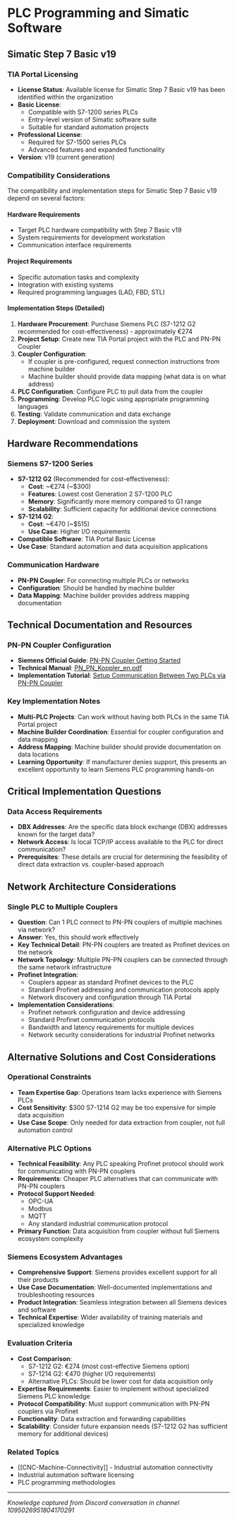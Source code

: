 # PLC Programming and Simatic Software

## Simatic Step 7 Basic v19

### TIA Portal Licensing
- **License Status**: Available license for Simatic Step 7 Basic v19 has been identified within the organization
- **Basic License**: 
  - Compatible with S7-1200 series PLCs
  - Entry-level version of Simatic software suite
  - Suitable for standard automation projects
- **Professional License**: 
  - Required for S7-1500 series PLCs
  - Advanced features and expanded functionality
- **Version**: v19 (current generation)

### Compatibility Considerations
The compatibility and implementation steps for Simatic Step 7 Basic v19 depend on several factors:

#### Hardware Requirements
- Target PLC hardware compatibility with Step 7 Basic v19
- System requirements for development workstation
- Communication interface requirements

#### Project Requirements  
- Specific automation tasks and complexity
- Integration with existing systems
- Required programming languages (LAD, FBD, STL)

#### Implementation Steps (Detailed)
1. **Hardware Procurement**: Purchase Siemens PLC (S7-1212 G2 recommended for cost-effectiveness) - approximately €274
2. **Project Setup**: Create new TIA Portal project with the PLC and PN-PN Coupler
3. **Coupler Configuration**: 
   - If coupler is pre-configured, request connection instructions from machine builder
   - Machine builder should provide data mapping (what data is on what address)
4. **PLC Configuration**: Configure PLC to pull data from the coupler
5. **Programming**: Develop PLC logic using appropriate programming languages
6. **Testing**: Validate communication and data exchange
7. **Deployment**: Download and commission the system

## Hardware Recommendations

### Siemens S7-1200 Series
- **S7-1212 G2** (Recommended for cost-effectiveness):
  - **Cost**: ~€274 (~$300)
  - **Features**: Lowest cost Generation 2 S7-1200 PLC
  - **Memory**: Significantly more memory compared to G1 range
  - **Scalability**: Sufficient capacity for additional device connections
- **S7-1214 G2**:
  - **Cost**: ~€470 (~$515)  
  - **Use Case**: Higher I/O requirements
- **Compatible Software**: TIA Portal Basic License
- **Use Case**: Standard automation and data acquisition applications

### Communication Hardware
- **PN-PN Coupler**: For connecting multiple PLCs or networks
- **Configuration**: Should be handled by machine builder
- **Data Mapping**: Machine builder provides address mapping documentation

## Technical Documentation and Resources

### PN-PN Coupler Configuration
- **Siemens Official Guide**: [PN-PN Coupler Getting Started](https://support.industry.siemens.com/cs/document/88737127/pn-pn-coupler-getting-started?dti=0&lc=en-IE)
- **Technical Manual**: [PN_PN_Koppler_en.pdf](https://cache.industry.siemens.com/dl/files/436/23865436/att_926813/v1/PN_PN_Koppler_en.pdf)
- **Implementation Tutorial**: [Setup Communication Between Two PLCs via PN-PN Coupler](https://automationhowto.com/plc/how-to-setup-communication-between-two-plcs-via-siemens-pn-pn-coupler-in-tia-portal/)

### Key Implementation Notes
- **Multi-PLC Projects**: Can work without having both PLCs in the same TIA Portal project
- **Machine Builder Coordination**: Essential for coupler configuration and data mapping
- **Address Mapping**: Machine builder should provide documentation on data locations
- **Learning Opportunity**: If manufacturer denies support, this presents an excellent opportunity to learn Siemens PLC programming hands-on

## Critical Implementation Questions

### Data Access Requirements
- **DBX Addresses**: Are the specific data block exchange (DBX) addresses known for the target data?
- **Network Access**: Is local TCP/IP access available to the PLC for direct communication?
- **Prerequisites**: These details are crucial for determining the feasibility of direct data extraction vs. coupler-based approach

## Network Architecture Considerations

### Single PLC to Multiple Couplers
- **Question**: Can 1 PLC connect to PN-PN couplers of multiple machines via network?
- **Answer**: Yes, this should work effectively
- **Key Technical Detail**: PN-PN couplers are treated as Profinet devices on the network
- **Network Topology**: Multiple PN-PN couplers can be connected through the same network infrastructure
- **Profinet Integration**: 
  - Couplers appear as standard Profinet devices to the PLC
  - Standard Profinet addressing and communication protocols apply
  - Network discovery and configuration through TIA Portal
- **Implementation Considerations**:
  - Profinet network configuration and device addressing
  - Standard Profinet communication protocols
  - Bandwidth and latency requirements for multiple devices
  - Network security considerations for industrial Profinet networks

## Alternative Solutions and Cost Considerations

### Operational Constraints
- **Team Expertise Gap**: Operations team lacks experience with Siemens PLCs
- **Cost Sensitivity**: $300 S7-1214 G2 may be too expensive for simple data acquisition
- **Use Case Scope**: Only needed for data extraction from coupler, not full automation control

### Alternative PLC Options
- **Technical Feasibility**: Any PLC speaking Profinet protocol should work for communicating with PN-PN couplers
- **Requirements**: Cheaper PLC alternatives that can communicate with PN-PN couplers
- **Protocol Support Needed**: 
  - OPC-UA
  - Modbus
  - MQTT
  - Any standard industrial communication protocol
- **Primary Function**: Data acquisition from coupler without full Siemens ecosystem complexity

### Siemens Ecosystem Advantages
- **Comprehensive Support**: Siemens provides excellent support for all their products
- **Use Case Documentation**: Well-documented implementations and troubleshooting resources
- **Product Integration**: Seamless integration between all Siemens devices and software
- **Technical Expertise**: Wider availability of training materials and specialized knowledge

### Evaluation Criteria  
- **Cost Comparison**: 
  - S7-1212 G2: €274 (most cost-effective Siemens option)
  - S7-1214 G2: €470 (higher I/O requirements)
  - Alternative PLCs: Should be lower cost for data acquisition only
- **Expertise Requirements**: Easier to implement without specialized Siemens PLC knowledge
- **Protocol Compatibility**: Must support communication with PN-PN couplers via Profinet
- **Functionality**: Data extraction and forwarding capabilities
- **Scalability**: Consider future expansion needs (S7-1212 G2 has sufficient memory for additional devices)

### Related Topics
- [[CNC-Machine-Connectivity]] - Industrial automation connectivity
- Industrial automation software licensing
- PLC programming methodologies

---
*Knowledge captured from Discord conversation in channel 1095026951804170291*